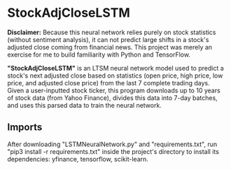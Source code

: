 # StockAdjCloseLSTM
**Disclaimer:** Because this neural network relies purely on stock statistics (without sentiment analysis), it can not predict large shifts in a stock's adjusted close coming from financial news. This project was merely an exercise for me to build familiarity with Python and TensorFlow.

**"StockAdjCloseLSTM"** is an LTSM neural network model used to predict a stock's next adjusted close based on statistics (open price, high price, low price, and adjusted close price) from the last 7 complete trading days. Given a user-inputted stock ticker, this program downloads up to 10 years of stock data (from Yahoo Finance), divides this data into 7-day batches, and uses this parsed data to train the neural network.

## Imports
After downloading "LSTMNeuralNetwork.py" and "requirements.txt", run "pip3 install -r requirements.txt" inside the project's directory to install its dependencies: yfinance, tensorflow, scikit-learn.
